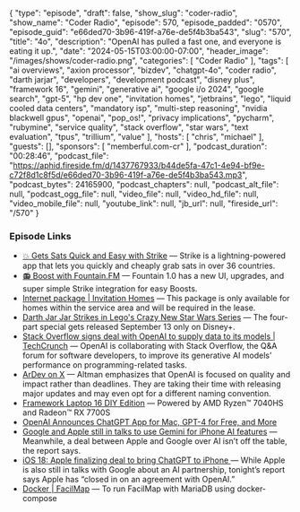 {
  "type": "episode",
  "draft": false,
  "show_slug": "coder-radio",
  "show_name": "Coder Radio",
  "episode": 570,
  "episode_padded": "0570",
  "episode_guid": "e66ded70-3b96-419f-a76e-de5f4b3ba543",
  "slug": "570",
  "title": "4o",
  "description": "OpenAI has pulled a fast one, and everyone is eating it up.",
  "date": "2024-05-15T03:00:00-07:00",
  "header_image": "/images/shows/coder-radio.png",
  "categories": [
    "Coder Radio"
  ],
  "tags": [
    "ai overviews",
    "axion processor",
    "bizdev",
    "chatgpt-4o",
    "coder radio",
    "darth jarjar",
    "developers",
    "development podcast",
    "disney plus",
    "framework 16",
    "gemini",
    "generative ai",
    "google i/o 2024",
    "google search",
    "gpt-5",
    "hp dev one",
    "invitation homes",
    "jetbrains",
    "lego",
    "liquid cooled data centers",
    "mandatory isp",
    "multi-step reasoning",
    "nvidia blackwell gpus",
    "openai",
    "pop_os!",
    "privacy implications",
    "pycharm",
    "rubymine",
    "service quality",
    "stack overflow",
    "star wars",
    "text evaluation",
    "tpus",
    "trillium",
    "value"
  ],
  "hosts": [
    "chris",
    "michael"
  ],
  "guests": [],
  "sponsors": [
    "memberful.com-cr"
  ],
  "podcast_duration": "00:28:46",
  "podcast_file": "https://aphid.fireside.fm/d/1437767933/b44de5fa-47c1-4e94-bf9e-c72f8d1c8f5d/e66ded70-3b96-419f-a76e-de5f4b3ba543.mp3",
  "podcast_bytes": 24165900,
  "podcast_chapters": null,
  "podcast_alt_file": null,
  "podcast_ogg_file": null,
  "video_file": null,
  "video_hd_file": null,
  "video_mobile_file": null,
  "youtube_link": null,
  "jb_url": null,
  "fireside_url": "/570"
}


### Episode Links

  * [💥 Gets Sats Quick and Easy with Strike](https://strike.me/ "💥 Gets Sats Quick and Easy with Strike") — Strike is a lightning-powered app that lets you quickly and cheaply grab sats in over 36 countries.
  * [📻 Boost with Fountain.FM](https://www.fountain.fm/ "📻 Boost with Fountain.FM") — Fountain 1.0 has a new UI, upgrades, and super simple Strike integration for easy Boosts.
  * [Internet package | Invitation Homes](https://www.invitationhomes.com/internet-package "Internet package | Invitation Homes") — This package is only available for homes within the service area and will be required in the lease. 
  * [Darth Jar Jar Strikes in Lego's Crazy New Star Wars Series](https://gizmodo.com/darth-jar-jar-lego-new-star-wars-series-disney-plus-1851458578 "Darth Jar Jar Strikes in Lego's Crazy New Star Wars Series") — The four-part special gets released September 13 only on Disney+.
  * [Stack Overflow signs deal with OpenAI to supply data to its models | TechCrunch](https://techcrunch.com/2024/05/06/stack-overflow-signs-deal-with-openai-to-supply-data-to-its-models/?guccounter=1 "Stack Overflow signs deal with OpenAI to supply data to its models | TechCrunch") — OpenAI is collaborating with Stack Overflow, the Q&A forum for software developers, to improve its generative AI models’ performance on programming-related tasks.
  * [ArDev on X](https://twitter.com/ArDeved/status/1789332430685352281 "ArDev on X") — Altman emphasizes that OpenAI is focused on quality and impact rather than deadlines. They are taking their time with releasing major updates and may even opt for a different naming convention.
  * [Framework Laptop 16 DIY Edition](https://frame.work/products/laptop16-diy-amd-7040 "Framework Laptop 16 DIY Edition") — Powered by AMD Ryzen™ 7040HS and Radeon™ RX 7700S
  * [OpenAI Announces ChatGPT App for Mac, GPT-4 for Free, and More ](https://www.macrumors.com/2024/05/13/chatgpt-mac-app/ "OpenAI Announces ChatGPT App for Mac, GPT-4 for Free, and More ")
  * [Google and Apple still in talks to use Gemini for iPhone AI features](https://9to5google.com/2024/05/10/google-apple-gemini-discussions-report/ "Google and Apple still in talks to use Gemini for iPhone AI features") — Meanwhile, a deal between Apple and Google over AI isn’t off the table, the report says.
  * [iOS 18: Apple finalizing deal to bring ChatGPT to iPhone ](https://9to5mac.com/2024/05/10/ios-18-chatgpt-features-apple-openai/ "iOS 18: Apple finalizing deal to bring ChatGPT to iPhone ") — While Apple is also still in talks with Google about an AI partnership, tonight’s report says Apple has “closed in on an agreement with OpenAI.”
  * [Docker | FacilMap](https://docs.facilmap.org/developers/server/docker.html#docker-compose "Docker | FacilMap") — To run FacilMap with MariaDB using docker-compose


